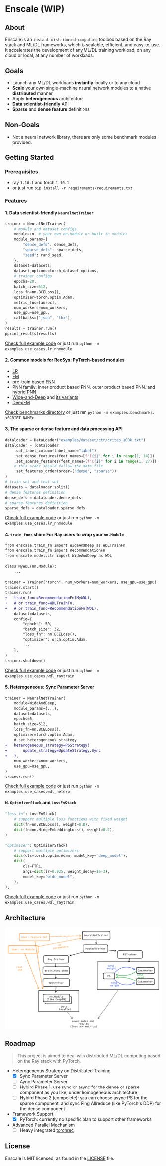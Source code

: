 # Enscale (WIP)
## About
Enscale is an `instant distributed computing` toolbox based on the Ray stack and ML/DL frameworks, which is scalable, efficient, and easy-to-use. It accelerates the development of any ML/DL training workload, on any cloud or local, at any number of workloads.

## Goals
- Launch any ML/DL workloads **instantly** locally or to any cloud
- **Scale** your own single-machine neural network modules to a native **distributed** manner
- Apply **heterogeneous** architecture
- **Data scientist-friendly** API
- **Sparse** and **dense feature** definitions

## Non-Goals
- Not a neural network library, there are only some benchmark modules provided.

## Getting Started
### Prerequisites
- ray `1.10.1` and torch `1.10.1`
- or just run `pip install -r requirements/requirements.txt`

### Features
#### 1. Data scientist-friendly `NeuralNetTrainer`
```python
trainer = NeuralNetTrainer(
    # module and dataset configs
    module=LR, # your own nn.Module or built in modules
    module_params={
        "dense_defs": dense_defs,
        "sparse_defs": sparse_defs,
        "seed": rand_seed,
    },
    dataset=datasets,
    dataset_options=torch_dataset_options,
    # trainer configs
    epochs=20,
    batch_size=512,
    loss_fn=nn.BCELoss(),
    optimizer=torch.optim.Adam,
    metric_fns=[auroc],
    num_workers=num_workers,
    use_gpu=use_gpu,
    callbacks=["json", "tbx"],
)
results = trainer.run()
pprint_results(results)
```

[Check full example code](examples/use_cases/lr_nnmodule.py) or just run `python -m examples.use_cases.lr_nnmodule`
#### 2. Common models for RecSys: PyTorch-based modules
- [LR](examples/benchmarks/lr.py)
- [FM](examples/benchmarks/fm.py)
- pre-train based [FNN](examples/benchmarks/fnn.py)
- PNN family: [inner product based PNN](examples/benchmarks/ipnn.py), [outer product based PNN](examples/benchmarks/opnn.py), and [hybrid PNN](examples/benchmarks/pnn.py)
- [Wide-and-Deep](examples/benchmarks/wdl.py) and [its variants](examples/benchmarks/wdl_fm.py)
- [DeepFM](examples/benchmarks/deepfm.py)

[Check benchmarks directory](examples/benchmarks) or just run `python -m examples.benchmarks.<SCRIPT_NAME>`
#### 3. The sparse or dense feature and data processing API
```python
dataloader = DataLoader("examples/dataset/ctr/criteo_100k.txt")
dataloader = (dataloader
    .set_label_column(label_name="label")
    .set_dense_features(feat_names=[f"I{i}" for i in range(1, 14)])
    .set_sparse_features(feat_names=[f"C{i}" for i in range(1, 27)])
    # this order should follow the data file
    .set_features_order(order=("dense", "sparse"))
)
# train set and test set
datasets = dataloader.split()
# dense features definition
dense_defs = dataloader.dense_defs
# sparse features definition
sparse_defs = dataloader.sparse_defs
```
[Check full example code](examples/use_cases/lr_nnmodule.py) or just run `python -m examples.use_cases.lr_nnmodule`

#### 4. `train_func` shim: For Ray users to wrap your `nn.Module`
```diff
from enscale.train_fn import WideAndDeep as WDLTrainFn
from enscale.train_fn import RecommendationFn
from enscale.model.ctr import WideAndDeep as WDL

class MyWDL(nn.Module):
    ...

trainer = Trainer("torch", num_workers=num_workers, use_gpu=use_gpu)
trainer.start()
trainer.run(
+   train_func=RecommendationFn(MyWDL),
+   # or train_func=WDLTrainFn,
+   # or train_func=RecommendationFn(WDL),
    dataset=datasets,
    config={
        "epochs": 50,
        "batch_size": 32,
        "loss_fn": nn.BCELoss(),
        "optimizer": orch.optim.Adam,
        ...
    },
)
trainer.shutdown()
```
[Check full example code](examples/use_cases/wdl_raytrain.py) or just run `python -m examples.use_cases.wdl_raytrain`
#### 5. Heterogeneous: Sync Parameter Server
```diff
trainer = NeuralNetTrainer(
    module=WideAndDeep,
    module_params={...},
    dataset=datasets,
    epochs=5,
    batch_size=512,
    loss_fn=nn.BCELoss(),
    optimizer=torch.optim.Adam,
    # set heterogeneous_strategy
+   heterogeneous_strategy=PSStrategy(
+       update_strategy=UpdateStrategy.Sync
+   ),
    num_workers=num_workers,
    use_gpu=use_gpu,
)
trainer.run()
```
[Check full example code](examples/use_cases/wdl_hetero.py) or just run `python -m examples.use_cases.wdl_hetero`

#### 6. `OptimizerStack` and `LossFnStack`
```python
"loss_fn": LossFnStack(
    # support multiple loss functions with fixed weight
    dict(fn=nn.BCELoss(), weight=0.8),
    dict(fn=nn.HingeEmbeddingLoss(), weight=0.2),
)

"optimizer": OptimizerStack(
    # support multiple optimizers
    dict(cls=torch.optim.Adam, model_key="deep_model"),
    dict(
        cls=FTRL,
        args=dict(lr=0.925, weight_decay=1e-3),
        model_key="wide_model",
    ),
),
```
[Check full example code](examples/use_cases/wdl_raytrain.py) or just run `python -m examples.use_cases.wdl_raytrain`
## Architecture

![arch](docs/images/arch.png)

## Roadmap

> This project is aimed to deal with distributed ML/DL computing based on the Ray stack with PyTorch.

- Heterogeneous Strategy on Distributed Training
  - [x] Sync Parameter Server
  - [ ] Aync Parameter Server
  - [ ] Hybird Phase 1: use sync or async for the dense or sparse component as you like, under homogeneous architecture
  - [ ] Hybird Phase 2 (compelete): you can choose async PS for the sparse component, and sync Ring Allreduce (like PyTorch's DDP) for the dense component
- Framework Support
  - [x] PyTorch: currently no specific plan to support other frameworks
- Advanced Parallel Mechanism
  - [ ] Heavy integrated [torchrec](https://github.com/pytorch/torchrec)

## License
Enscale is MIT licensed, as found in the [LICENSE](LICENSE) file.
